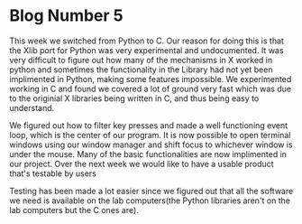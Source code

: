 # Blog Number 5


This week we switched from Python to C. Our reason for doing this is that the Xlib port for Python was very experimental and undocumented. It was very difficult to figure out how many of the mechanisms in X worked in python and sometimes the functionality in the Library had not yet been implimented in Python, making some features impossible. We experimented working in C and found we covered a lot of ground very fast which was due to the originial X libraries being written in C, and thus being easy to understand. 

We figured out how to filter key presses and made a well functioning event loop, which is the center of our program. It is now possible to open terminal windows using our window manager and shift focus to whichever window is under the mouse. Many of the basic functionalities are now implimented in our project. Over the next week we would like to have a usable product that's testable by users


Testing has been made a lot easier since we figured out that all the software we need is available on the lab computers(the Python libraries aren't on the lab computers but the C ones are).
